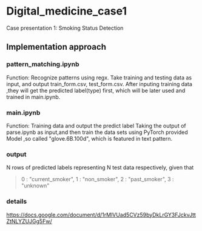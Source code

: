 # Digital_medicine_case1

Case presentation 1: Smoking Status Detection 

## Implementation approach
### pattern_matching.ipynb
Function: Recognize patterns using regx.
Take training and testing data as input, and output train_form.csv, test_form.csv. After inputing training data ,they will get the predicted label(type) first, which will be later used and trained in main.ipynb.

### main.ipynb 
Function: Training data and output the predict label
Taking the output of parse.ipynb as input,and then train the data sets using PyTorch provided Model ,so called "glove.6B.100d", which is featured in text pattern.

### output

N rows of predicted labels representing N test data respectively, given that
>  0 : "current_smoker", 1 : "non_smoker", 2 : "past_smoker", 3 : "unknown"

### details
https://docs.google.com/document/d/1rMlVUad5CVz59byDkLrGY3FJckvJttZtNLYZUJGg5Fw/






		













